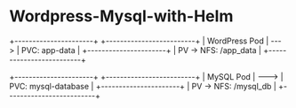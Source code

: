 # Wordpress-Mysql-with-Helm
+----------------------+      +-------------------------+
|    WordPress Pod     | ---> |   PVC: app-data         |
+----------------------+      |   PV → NFS: /app_data   |
                              +-------------------------+

+----------------------+      +-------------------------+
|     MySQL Pod        | ---> |   PVC: mysql-database   |
+----------------------+      |   PV → NFS: /mysql_db   |
                              +-------------------------+
